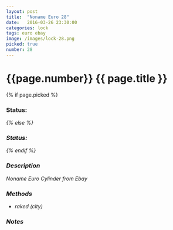 ```yaml
---
layout: post
title:  "Noname Euro 28"
date:   2016-03-26 23:30:00
categories: lock
tags: euro ebay
image: /images/lock-28.png
picked: true
number: 28
---
```


# {{page.number}} {{ page.title }}

{% if page.picked %}
### Status: <i class="fa fa-unlock"/>
{% else %}
### Status: <i class="fa fa-lock"/>
{% endif %}

### Description

Noname Euro Cylinder from Ebay

### Methods

- raked (city)

### Notes
